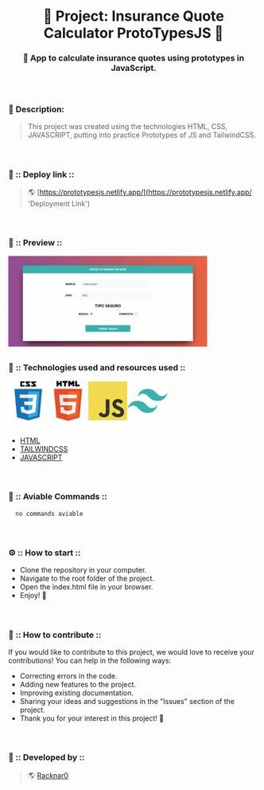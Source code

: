 <h1 align="center">🌟 Project: Insurance Quote Calculator ProtoTypesJS 
 🎨</h1>

<h3 align="center">📝 App to calculate insurance quotes using prototypes in JavaScript.</h3>

<br>

## <h3>📄 **Description:**</h3>

> This project was created using the technologies HTML, CSS, JAVASCRIPT, putting into practice Prototypes of JS and TailwindCSS.

<br>

## <h3>🚀 **:: Deploy link ::**</h3>

> 🌎 [https://prototypesjs.netlify.app/](https://prototypesjs.netlify.app/ 'Deployment Link')

<br>

## <h3>📄 **:: Preview ::**</h3>

<img src="./preview.gif" alt="Texto alternativo" width="400px">

<br>

## <h3>📄 **:: Technologies used and resources used ::**</h3>

<div style="display: flex; justify-content: start; align-items: center;">
      <img src="https://raw.githubusercontent.com/devicons/devicon/master/icons/css3/css3-original-wordmark.svg" alt="css3" width="80" height="80" /> 
      <img src="https://github.com/Racknar0/logos/blob/master/coleccion-logos/html5.png?raw=true" alt="css3" width="80" height="80" />
      <img src="https://raw.githubusercontent.com/Racknar0/logos/181ca6311c2bd5811614e50fb29a6c713bc4575e/coleccion-logos/javascript/javascript-original.svg" alt="javascript" width="80" height="80" />
      <img src="https://raw.githubusercontent.com/Racknar0/logos/181ca6311c2bd5811614e50fb29a6c713bc4575e/coleccion-logos/tailwindcss/tailwindcss-plain.svg" alt="tailwind" width="80" height="80" />
</div>

<br>

-   [HTML](https://developer.mozilla.org/es/docs/Web/HTML 'HTML')
-   [TAILWINDCSS](https://tailwindcss.com/ 'TAILWINDCSS')
-   [JAVASCRIPT](https://developer.mozilla.org/es/docs/Web/JavaScript 'JAVASCRIPT')

<br>

## <h3>🤖 **:: Aviable Commands ::**</h3>

      no commands aviable

<br>

## <h3>⚙️ **:: How to start ::**</h3>

-   Clone the repository in your computer.
-   Navigate to the root folder of the project.
-   Open the index.html file in your browser.
-   Enjoy! 🎉

<br>

## <h3>🤝 **:: How to contribute ::**</h3>

If you would like to contribute to this project, we would love to receive your contributions! You can help in the following ways:

-   Correcting errors in the code.
-   Adding new features to the project.
-   Improving existing documentation.
-   Sharing your ideas and suggestions in the "Issues" section of the project.
-   Thank you for your interest in this project! 🎉

<br>

## <h3>🤝 **:: Developed by ::**</h3>

> 🌎 [Racknar0](https://github.com/Racknar0 'Deployment Link')
